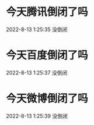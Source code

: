 # 今天腾讯倒闭了吗

2022-8-13 1:25:35 没倒闭

# 今天百度倒闭了吗

2022-8-13 1:25:37 没倒闭

# 今天微博倒闭了吗

2022-8-13 1:25:39 没倒闭

